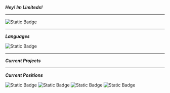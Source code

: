 ***Hey! Im Limiteds!***
<hr>
<img alt="Static Badge" src="https://img.shields.io/badge/Discord-@imlimiteds-purple">

<hr>

***Languages***

<img alt="Static Badge"
src="https://img.shields.io/badge/2_Years-Python-darkgreen">

<hr> 


***Current Projects***



<hr>

***Current Positions***

<img alt="Static Badge"
src="https://img.shields.io/badge/Founder-UnLimited_Systems-white">
<img alt="Static Badge"
src="https://img.shields.io/badge/Senior_Support-ERM-red">
<img alt="Static Badge"
src="https://img.shields.io/badge/Support-Astro_Birb-blue">
<img alt="Static Badge"
src="https://img.shields.io/badge/Developer-Cyni-darkblue">




